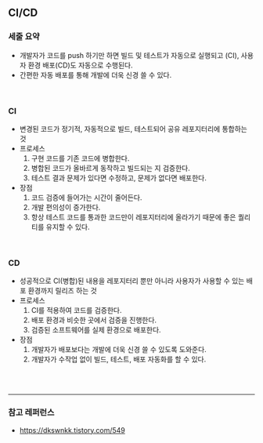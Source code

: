 ## CI/CD
### 세줄 요약
* 개발자가 코드를 push 하기만 하면 빌드 및 테스트가 자동으로 실행되고 (CI), 사용자 환경 배포(CD)도 자동으로 수행된다.
* 간편한 자동 배포를 통해 개발에 더욱 신경 쓸 수 있다.
<br/>

### CI
* 변경된 코드가 정기적, 자동적으로 빌드, 테스트되어 공유 레포지터리에 통합하는 것
* 프로세스
  1. 구현 코드를 기존 코드에 병합한다.
  2. 병합된 코드가 올바르게 동작하고 빌드되는 지 검증한다.
  3. 테스트 결과 문제가 있다면 수정하고, 문제가 없다면 배포한다.
* 장점
  1. 코드 검증에 들어가는 시간이 줄어든다.
  2. 개발 편의성이 증가한다.
  3. 항상 테스트 코드를 통과한 코드만이 레포지터리에 올라가기 때문에 좋은 퀄리티를 유지할 수 있다.
<br/>


### CD
* 성공적으로 CI(병합)된 내용을 레포지터리 뿐만 아니라 사용자가 사용할 수 있는 배포 환경까지 릴리즈 하는 것
* 프로세스
  1. CI를 적용하여 코드를 검증한다.
  2. 배포 환경과 비슷한 곳에서 검증을 진행한다.
  3. 검증된 소프트웨어를 실제 환경으로 배포한다.
* 장점
  1. 개발자가 배포보다는 개발에 더욱 신경 쓸 수 있도록 도와준다.
  2. 개발자가 수작업 없이 빌드, 테스트, 배포 자동화를 할 수 있다.
<br/>
<br/>
<hr/>

### 참고 레퍼런스
* https://dkswnkk.tistory.com/549
